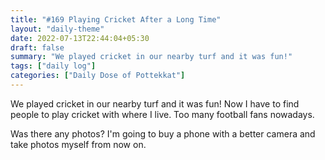 ```yaml
---
title: "#169 Playing Cricket After a Long Time"
layout: "daily-theme"
date: 2022-07-13T22:44:04+05:30
draft: false
summary: "We played cricket in our nearby turf and it was fun!"
tags: ["daily log"]
categories: ["Daily Dose of Pottekkat"]
---
```


We played cricket in our nearby turf and it was fun! Now I have to find people to play cricket with where I live. Too many football fans nowadays.

Was there any photos? I'm going to buy a phone with a better camera and take photos myself from now on.
